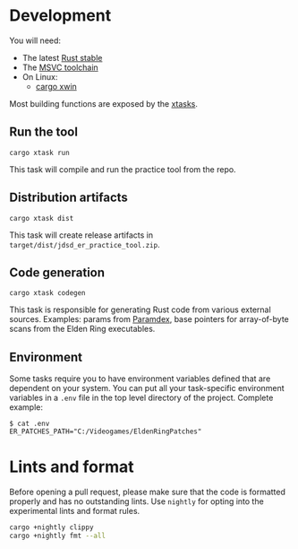 # Development

You will need:

- The latest [Rust stable](https://rustup.rs/)
- The [MSVC toolchain](https://visualstudio.microsoft.com/vs/features/cplusplus/)
- On Linux:
  - [cargo xwin](https://github.com/rust-cross/cargo-xwin)

Most building functions are exposed by the [xtasks](https://github.com/matklad/cargo-xtask).

## Run the tool

```
cargo xtask run
```

This task will compile and run the practice tool from the repo.

## Distribution artifacts

```
cargo xtask dist
```

This task will create release artifacts in `target/dist/jdsd_er_practice_tool.zip`.

## Code generation

```
cargo xtask codegen
```

This task is responsible for generating Rust code from various external sources.
Examples: params from [Paramdex](https://github.com/soulsmods/Paramdex), base pointers for
array-of-byte scans from the Elden Ring executables.

## Environment

Some tasks require you to have environment variables defined that are dependent on your system.
You can put all your task-specific environment variables in a `.env` file in the top level directory
of the project. Complete example:

```
$ cat .env
ER_PATCHES_PATH="C:/Videogames/EldenRingPatches"
```

# Lints and format

Before opening a pull request, please make sure that the code is formatted properly and has no 
outstanding lints. Use `nightly` for opting into the experimental lints and format rules.

```sh
cargo +nightly clippy
cargo +nightly fmt --all
```
